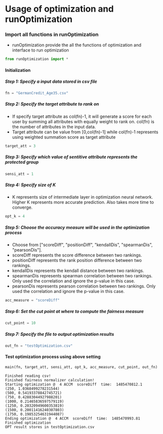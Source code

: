 
# Usage of optimization and runOptimization

### Import all functions in runOptimization
- runOptimization provide the all the functions of optimization and interface to run optimization


```python
from runOptimization import *
```

#### Initialization

##### Step 1: Specify a input data stored in csv file


```python
fn = "GermanCredit_Age35.csv" 
```

##### Step 2: Specify the target attribute to rank on
- If specify target attribute as col(fn)-1, it will generate a score for each user by summing all attributes with equally weight to rank on. col(fn) is the number of attributes in the input data.
- Target attribute can be value from [0,col(fn)-1] while col(fn)-1 represents using weighted summation score as target attribute


```python
target_att = 3 
```

##### Step 3: Specify which value of sentitive attribute represents the protected group


```python
sensi_att = 1
```

##### Step 4: Specify size of K
- K represents size of intermediate layer in optimization neural network. Higher K represents more accurate prediction. Also takes more time to converge.


```python
opt_k = 4
```

##### Step 5: Choose the accuracy measure will be used in the optimization process
- Choose from ["scoreDiff", "positionDiff", "kendallDis", "spearmanDis", "pearsonDis"].
- scoreDiff represents the score difference between two rankings.
- positionDiff represents the rank position difference between two rankings.
- kendallDis represents the kendall distance between two rankings.
- spearmanDis represents spearman correlation between two rankings. Only used the correlation and ignore the p-value in this case.
- pearsonDis represents pearson correlation between two rankings. Only used the correlation and ignore the p-value in this case.


```python
acc_measure = "scoreDiff"
```

##### Step 6: Set the cut point at where to compute the fairness measure


```python
cut_point = 10
```

##### Step 7: Specify the file to output optimization results


```python
out_fn = "testOptimization.csv"
```

#### Test optimization process using above setting


```python
main(fn, target_att, sensi_att, opt_k, acc_measure, cut_point, out_fn)
```

    Finished reading csv!
    Finished fairness normalizer calculation!
    Starting optimization @  4 ACCM  scoreDiff  time:  1485470812.1
    (250, 1.0368499278231544)
    (500, 0.54193378842745721)
    (750, 0.42883044927988201)
    (1000, 0.21465836597579119)
    (1250, 0.20320949600353819)
    (1500, 0.20011416240307803)
    (1750, 0.19853254631944087)
    Ending optimization @  4 ACCM  scoreDiff  time:  1485470993.81
    Finished optimization
    OPT result stores in testOptimization.csv
    
